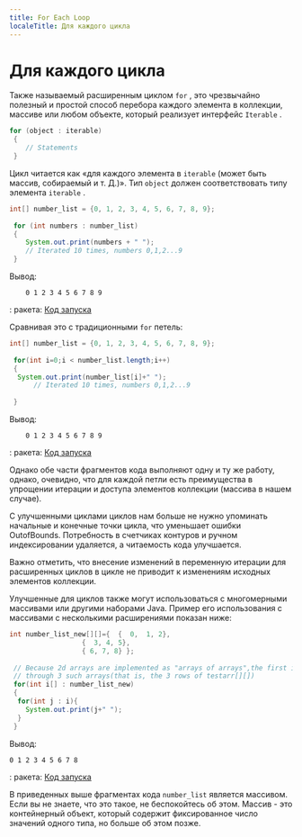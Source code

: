 ```yaml
---
title: For Each Loop
localeTitle: Для каждого цикла
---
```

# Для каждого цикла

Также называемый расширенным циклом `for` , это чрезвычайно полезный и простой способ перебора каждого элемента в коллекции, массиве или любом объекте, который реализует интерфейс `Iterable` .

```java
for (object : iterable) 
 { 
    // Statements 
 } 
```

Цикл читается как «для каждого элемента в `iterable` (может быть массив, собираемый и т. Д.)». Тип `object` должен соответствовать типу элемента `iterable` .

```java
int[] number_list = {0, 1, 2, 3, 4, 5, 6, 7, 8, 9}; 
 
 for (int numbers : number_list) 
 { 
    System.out.print(numbers + " "); 
    // Iterated 10 times, numbers 0,1,2...9 
 } 
```

Вывод:
```
    0 1 2 3 4 5 6 7 8 9 
```

: ракета: [Код запуска](https://repl.it/CJYs/0)

Сравнивая это с традиционными `for` петель:

```java
int[] number_list = {0, 1, 2, 3, 4, 5, 6, 7, 8, 9}; 
 
 for(int i=0;i < number_list.length;i++) 
 { 
  System.out.print(number_list[i]+" "); 
      // Iterated 10 times, numbers 0,1,2...9 
 
 } 
```

Вывод:
```
    0 1 2 3 4 5 6 7 8 9 
```

: ракета: [Код запуска](https://repl.it/NJfG/0)

Однако обе части фрагментов кода выполняют одну и ту же работу, однако, очевидно, что для каждой петли есть преимущества в упрощении итерации и доступа элементов коллекции (массива в нашем случае).

С улучшенными циклами циклов нам больше не нужно упоминать начальные и конечные точки цикла, что уменьшает ошибки OutofBounds. Потребность в счетчиках контуров и ручном индексировании удаляется, а читаемость кода улучшается.

Важно отметить, что внесение изменений в переменную итерации для расширенных циклов в цикле не приводит к изменениям исходных элементов коллекции.

Улучшенные для циклов также могут использоваться с многомерными массивами или другими наборами Java. Пример его использования с массивами с несколькими расширениями показан ниже:

```java
int number_list_new[][]={  {  0,  1, 2}, 
                  {  3, 4, 5}, 
                  { 6, 7, 8} }; 
 
 // Because 2d arrays are implemented as "arrays of arrays",the first iteration variable iterates 
 // through 3 such arrays(that is, the 3 rows of testarr[][]) 
 for(int i[] : number_list_new) 
 { 
  for(int j : i){ 
    System.out.print(j+" "); 
  } 
 } 
```

Вывод:
```
0 1 2 3 4 5 6 7 8 
```

: ракета: [Код запуска](https://repl.it/NJhP/0)

В приведенных выше фрагментах кода `number_list` является массивом. Если вы не знаете, что это такое, не беспокойтесь об этом. Массив - это контейнерный объект, который содержит фиксированное число значений одного типа, но больше об этом позже.